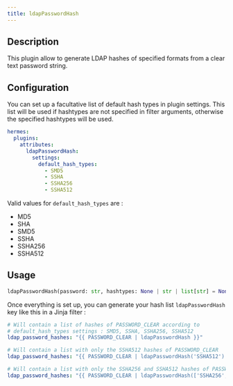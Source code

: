 ```yaml
---
title: ldapPasswordHash
---
```


## Description

This plugin allow to generate LDAP hashes of specified formats from a clear text password string.

## Configuration

You can set up a facultative list of default hash types in plugin settings. This list will be used if hashtypes are not specified in filter arguments, otherwise the specified hashtypes will be used.

```yaml
hermes:
  plugins:
    attributes:
      ldapPasswordHash:
        settings:
          default_hash_types:
            - SMD5
            - SSHA
            - SSHA256
            - SSHA512
```

Valid values for `default_hash_types` are :

- MD5
- SHA
- SMD5
- SSHA
- SSHA256
- SSHA512

## Usage

```python
ldapPasswordHash(password: str, hashtypes: None | str | list[str] = None) → list[str]
```

Once everything is set up, you can generate your hash list  `ldapPasswordHash` key like this  in a Jinja filter :

```yaml
# Will contain a list of hashes of PASSWORD_CLEAR according to
# default_hash_types settings : SMD5, SSHA, SSHA256, SSHA512
ldap_password_hashes: "{{ PASSWORD_CLEAR | ldapPasswordHash }}"

# Will contain a list with only the SSHA512 hashes of PASSWORD_CLEAR
ldap_password_hashes: "{{ PASSWORD_CLEAR | ldapPasswordHash('SSHA512') }}"

# Will contain a list with only the SSHA256 and SSHA512 hashes of PASSWORD_CLEAR
ldap_password_hashes: "{{ PASSWORD_CLEAR | ldapPasswordHash(['SSHA256', 'SSHA512']) }}"
```
